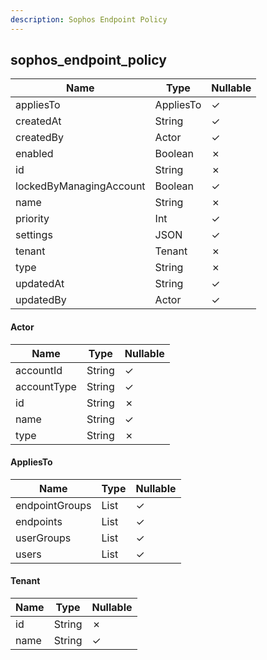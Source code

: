 ```yaml
---
description: Sophos Endpoint Policy
---
```

sophos_endpoint_policy
----------------------

| **Name**                | **Type**  | **Nullable** |
| ----------------------- | --------- | ------------ |
| appliesTo               | AppliesTo | &check;      |
| createdAt               | String    | &check;      |
| createdBy               | Actor     | &check;      |
| enabled                 | Boolean   | &cross;      |
| id                      | String    | &cross;      |
| lockedByManagingAccount | Boolean   | &check;      |
| name                    | String    | &cross;      |
| priority                | Int       | &check;      |
| settings                | JSON      | &check;      |
| tenant                  | Tenant    | &cross;      |
| type                    | String    | &cross;      |
| updatedAt               | String    | &check;      |
| updatedBy               | Actor     | &check;      |

#### Actor
| **Name**    | **Type** | **Nullable** |
| ----------- | -------- | ------------ |
| accountId   | String   | &check;      |
| accountType | String   | &check;      |
| id          | String   | &cross;      |
| name        | String   | &check;      |
| type        | String   | &cross;      |

#### AppliesTo
| **Name**       | **Type**   | **Nullable** |
| -------------- | ---------- | ------------ |
| endpointGroups | List<JSON> | &check;      |
| endpoints      | List<JSON> | &check;      |
| userGroups     | List<JSON> | &check;      |
| users          | List<JSON> | &check;      |

#### Tenant
| **Name** | **Type** | **Nullable** |
| -------- | -------- | ------------ |
| id       | String   | &cross;      |
| name     | String   | &check;      |
